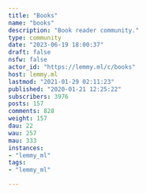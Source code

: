```yaml
---
title: "Books" 
name: "books"
description: "Book reader community."
type: community
date: "2023-06-19 18:00:37"
draft: false
nsfw: false
actor_id: "https://lemmy.ml/c/books"
host: lemmy.ml
lastmod: "2021-01-29 02:11:23"
published: "2020-01-21 12:25:22"
subscribers: 3976
posts: 157
comments: 828
weight: 157
dau: 22
wau: 257
mau: 333
instances:
- "lemmy_ml"
tags: 
- "lemmy_ml"

---
```

